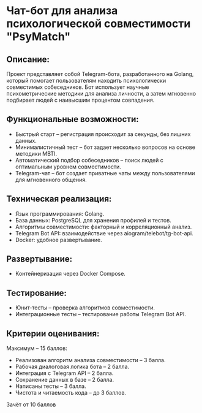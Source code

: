 

# Чат-бот для анализа психологической совместимости "PsyMatch"

## Описание:
Проект представляет собой Telegram-бота, разработанного на Golang, который помогает пользователям находить психологически совместимых собеседников. Бот использует научные психометрические методики для анализа личности, а затем мгновенно подбирает людей с наивысшим процентом совпадения.   

## Функциональные возможности:  

- Быстрый старт – регистрация происходит за секунды, без лишних данных.  
- Минималистичный тест – бот задает несколько вопросов на основе методики MBTI.  
- Автоматический подбор собеседников – поиск людей с оптимальным уровнем совместимости.  
- Telegram-чат – бот создает приватные чаты между пользователями для мгновенного общения.  

## Техническая реализация:  

- Язык программирования: Golang.  
- База данных: PostgreSQL для хранения профилей и тестов.  
- Алгоритмы совместимости: факторный и корреляционный анализ.  
- Telegram Bot API: взаимодействие через aiogram/telebot/tg-bot-api.  
- Docker: удобное развертывание.  

## Развертывание:  

-  Контейнеризация через Docker Compose.  

## Тестирование:  

- Юнит-тесты – проверка алгоритмов совместимости.  
- Интеграционные тесты – тестирование работы Telegram Bot API.  

  
## Критерии оценивания:  
Максимум – 15 баллов:  

- Реализован алгоритм анализа совместимости – 3 балла.  
- Рабочая диалоговая логика бота – 2 балла.  
- Интеграция с Telegram API – 2 балла.  
- Сохранение данных в базе – 2 балла.  
- Написаны тесты – 3 балла.  
- Чистота и читаемость кода – до 3 баллов.  

Зачёт от 10 баллов 
